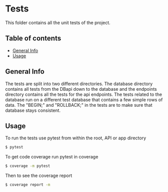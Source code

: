 # Tests
This folder contains all the unit tests of the project.

## Table of contents
* [General Info](#general-info)
* [Usage](#usage)

## General Info
The tests are split into two different directories. The database directory contains all tests from the DBapi down to the database and the endpoints directory contains all the tests for the api endpoints. The tests related to the database run on a different test database that contains a few simple rows of data. The "BEGIN;" and "ROLLBACK;" in the tests are to make sure that database stays consistent.

## Usage
To run the tests use pytest from within the root, API or app directory
``` sh
$ pytest
```
To get code coverage run pytest in coverage
```sh
$ coverage -m pytest
```
Then to see the coverage report
```sh
$ coverage report -m
```